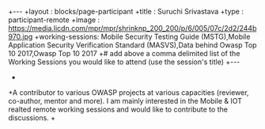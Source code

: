  +---
 +layout          : blocks/page-participant
 +title           : Suruchi Srivastava
 +type            : participant-remote
 +image      : https://media.licdn.com/mpr/mpr/shrinknp_200_200/p/6/005/07c/2d2/244b970.jpg
 +working-sessions: Mobile Security Testing Guide (MSTG),Mobile Application Security Verification Standard (MASVS),Data behind Owasp Top 10 2017,Owasp Top 10 2017
 +# add above a comma delimited list of the Working Sessions you would like to attend (use the session's title)
 +---
 
 +
 +A contributor to various OWASP projects at various capacities (reviewer, co-author, mentor and more). I am mainly interested in the Mobile & IOT realted remote working sessions and would like to contribute to the discussions.
 +
